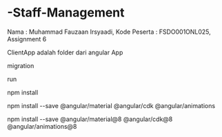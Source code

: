 # -Staff-Management
Nama : Muhammad Fauzaan Irsyaadi, Kode Peserta : FSDO001ONL025, Assignment 6

ClientApp adalah folder dari angular App


migration

run 

npm install

npm install --save @angular/material @angular/cdk @angular/animations

npm install --save @angular/material@8 @angular/cdk@8 @angular/animations@8
